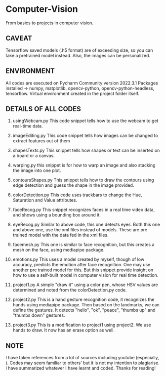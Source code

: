 # Computer-Vision
From basics to projects in computer vision.

## CAVEAT
Tensorflow saved models (.h5 format) are of exceeding size, so you can take a pretrained model instead. 
Also, the images can be personalized. 

## ENVIRONMENT
All codes are executed on Pycharm Community version 2022.3.1
Packages installed  -> numpy, matplotlib, opencv-python, opencv-python-headless, tensorflow. 
Virtual environment created in the project folder itself.

## DETAILS OF ALL CODES
1. usingWebcam.py
This code snippet tells how to use the webcam to get real-time data.

2. imageEditing.py
This code snippet tells how images can be changed to extract features out of them

3. shapesTexts.py
This snippet tells how shapes or text can be inserted on a board or a canvas.

4. warping.py
this snippet is for how to warp an image and also stacking the image into one plot.

5. contoursShapes.py
This snippet tells how to draw the contours using edge detection and guess the shape in the image provided.

6. colorDetection.py
This code uses trackbars to change the Hue, Saturation and Value attributes.

7. faceRecog.py
This snippet recognizes faces in a real time video data, and shows using a bounding box around it.

8. eyeRecog.py
Similar to above code, this one detects eyes. Both this one and above one, use the xml files instead of models. These are pre trained model with the data fed in the xml files.

9. facemesh.py
This one is similar to face recognition, but this creates a mesh on the face, using mediapipe package.

10. emotions.py
This uses a model created by myself, though of low accuracy, predicts the emotion after face recognition. One may use another pre trained model for this. But this snippet provide insight on how to use a self-built model in computer vision for real time detection.

11. project1.py
A simple "draw it" using a color pen, whose HSV values are determined and noted from the colorDetection.py code.

12. project2.py
This is a hand gesture recognition code, it recognizes the hands using mediapipe package. Then based on the landmarks, we can define the gestures. It detects "hello", "ok", "peace", "thumbs up" and "thumbs down" gestures.

13. project3.py
This is a modification to project1 using project2. We use hands to draw. It now has an erase option as well.

## NOTE
I have taken references from a lot of sources including youtube (especially, ). Codes may seem familiar to others' but it is not my intention to plagiarise. I have summarized whatever I have learnt and coded. 
Thanks for reading!

